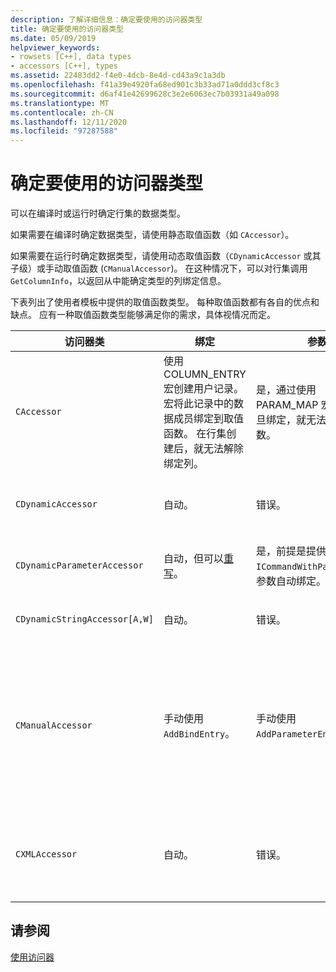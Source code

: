 ```yaml
---
description: 了解详细信息：确定要使用的访问器类型
title: 确定要使用的访问器类型
ms.date: 05/09/2019
helpviewer_keywords:
- rowsets [C++], data types
- accessors [C++], types
ms.assetid: 22483dd2-f4e0-4dcb-8e4d-cd43a9c1a3db
ms.openlocfilehash: f41a39e4920fa68ed901c3b33ad71a0ddd3cf8c3
ms.sourcegitcommit: d6af41e42699628c3e2e6063ec7b03931a49a098
ms.translationtype: MT
ms.contentlocale: zh-CN
ms.lasthandoff: 12/11/2020
ms.locfileid: "97287588"
---
```

# <a name="determining-which-type-of-accessor-to-use"></a>确定要使用的访问器类型

可以在编译时或运行时确定行集的数据类型。

如果需要在编译时确定数据类型，请使用静态取值函数（如 `CAccessor`）。

如果需要在运行时确定数据类型，请使用动态取值函数（`CDynamicAccessor` 或其子级）或手动取值函数 (`CManualAccessor`)。 在这种情况下，可以对行集调用 `GetColumnInfo`，以返回从中能确定类型的列绑定信息。

下表列出了使用者模板中提供的取值函数类型。 每种取值函数都有各自的优点和缺点。 应有一种取值函数类型能够满足你的需求，具体视情况而定。

|访问器类|绑定|参数|评论|
|--------------------|-------------|---------------|-------------|
|`CAccessor`|使用 COLUMN_ENTRY 宏创建用户记录。 宏将此记录中的数据成员绑定到取值函数。 在行集创建后，就无法解除绑定列。|是，通过使用 PARAM_MAP 宏条目。 一旦绑定，就无法解除绑定参数。|最快的取值函数，因为只有少量代码。|
|`CDynamicAccessor`|自动。|错误。|如果不知道行集的数据类型，便会发现此取值函数很有用。|
|`CDynamicParameterAccessor`|自动，但可以[重写](../../data/oledb/overriding-a-dynamic-accessor.md)。|是，前提是提供程序支持 `ICommandWithParameters`。 参数自动绑定。|比 `CDynamicAccessor` 慢，但对调用泛型存储过程很有用。|
|`CDynamicStringAccessor[A,W]`|自动。|错误。|将从数据存储中取值的数据作为字符串数据进行检索。|
|`CManualAccessor`|手动使用 `AddBindEntry`。|手动使用 `AddParameterEntry`。|快速；参数和列仅绑定一次。 你确定要使用的数据类型。  (参阅[DBVIEWER](https://github.com/Microsoft/VCSamples/tree/master/VC2010Samples/ATL/OLEDB/Consumer)示例。 ) 需要的代码比或更多 `CDynamicAccessor` 。 `CAccessor` 这更像是直接调用 OLE DB。|
|`CXMLAccessor`|自动。|错误。|将从数据存储中取值的数据作为字符串数据进行检索，并将它格式化为 XML 标记的数据。|

## <a name="see-also"></a>请参阅

[使用访问器](../../data/oledb/using-accessors.md)

